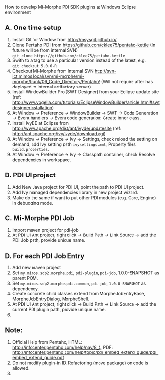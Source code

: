 How to develop Mi-Morphe PDI SDK plugins at Windows Eclipse environment

A. One time setup
----------------
1. Install Git for Window from http://msysgit.github.io/
2. Clone Pentaho PDI from https://github.com/cklee75/pentaho-kettle (In future will be from internal SVN)  
  `git clone https://github.com/cklee75/pentaho-kettle`
3. Swith to a tag to use a particular version instead of the latest, e.g.  
  `git checkout 5.0.6-R`
4. Checkout Mi-Morphe from Internal SVN http://svn-ict.mimos.local/svn/mi-morphe/mi-morphe/trunk/06_Code_Directory/Pentaho/ (Will not require after has deployed to internal artifactory server)
3. Install WindowBuilder Pro (SWT Designer) from your Eclipse update site (ref: http://www.vogella.com/tutorials/EclipseWindowBuilder/article.html#swtdesignerinstallation)
4. At Window -> Preference -> WindowBuilder -> SWT -> Code Generation -> Event handlers -> Event code generation: Create inner class.
4. Install IvyDE at Eclipse from http://www.apache.org/dist/ant/ivyde/updatesite (ref: http://ant.apache.org/ivy/ivyde/download.cgi)
4. At Window -> Preference -> Ivy -> Settings, check reload the setting on demand, add Ivy setting path `ivysettings.xml`, Property files `build.properties`.
5. At Window -> Preference -> Ivy -> Classpath container, check Resolve dependencies in workspace.

B. PDI UI project
---
1. Add New Java project for PDI UI, point the path to PDI UI project.
2. Add Ivy managed dependencies library in new project wizard.
3. Make do the same if want to put other PDI modules (e.g. Core, Engine) in debugging mode.

C. Mi-Morphe PDI Job
---
1. Import maven project for pdi-job
2. At PDI UI Ant project, right click -> Build Path -> Link Source -> add the PDI Job path, provide unique name.

D. For each PDI Job Entry
-----
1. Add new maven project
2. Set `my.mimos.sdp2.morphe.pdi`, `pdi-plugin`, `pdi-job`, 1.0.0-SNAPSHOT as parent POM.
3. Set `my.mimos.sdp2.morphe.pdi.common`, `pdi-job`, `1.0.0-SNAPSHOT` as dependency.
3. Create concrete child classes extend from MorpheJobEntryBase, MorpheJobEntryDialog, MorpheShell.
4. At PDI UI Ant project, right click -> Build Path -> Link Source -> add the current PDI plugin path, provide unique name.
5. 


Note:
---
1. Official Help from Pentaho, HTML: http://infocenter.pentaho.com/help/nav/8_4, PDF: http://infocenter.pentaho.com/help/topic/pdi_embed_extend_guide/pdi_embed_extend_guide.pdf
2. Do not modify plugin-in ID. Refactoring (move package) on code is allowed.
2. 


